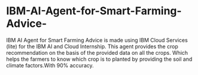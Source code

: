 # IBM-AI-Agent-for-Smart-Farming-Advice-
 IBM AI Agent for Smart Farming Advice is made using IBM Cloud Services (lite) for the IBM AI and Cloud Internship. This agent provides the crop recommendation on the basis of the provided data on all the crops. Which helps the farmers to know which crop is to planted by providing the soil and climate factors.With 90% accuracy.
